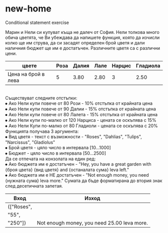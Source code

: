 # new-home
Conditional statement exercise

Марин и Нели си купуват къща не далеч от София. Нели толкова много обича цветята, че Ви убеждава да напишете функция, която да изчисли колко  ще им струва, да си засадят определен брой цветя и дали наличния бюджет ще им е достатъчен. Различните цветя са с различни цени. 
<br>
<table class="tableizer-table">
<thead><tr class="tableizer-firstrow"><th>цвете</th><th>Роза</th><th>Далия</th><th>Лале</th><th>Нарцис</th><th>Гладиола</th></tr></thead><tbody>
 <tr><td>Цена на брой в лева</td><td>5</td><td>3.80</td><td>2.80</td><td>3</td><td>2.50</td></tr>
</tbody></table>
<br>
Съществуват следните отстъпки:
<br>
⦁	Ако Нели купи повече от 80 Рози - 10% отстъпка от крайната цена
<br>
⦁	Ако Нели купи повече от 90  Далии - 15% отстъпка от крайната цена
<br>
⦁	Ако Нели купи повече от 80 Лалета - 15% отстъпка от крайната цена
<br>
⦁	Ако Нели купи по-малко от 120 Нарциса - цената се оскъпява с 15%
<br>
⦁	Ако Нели Купи по-малко от 80 Гладиоли - цената се оскъпява с 20%
Функцията получава 3 аргумента:
<br>
⦁	Вид цветя - текст с възможности - "Roses", "Dahlias", "Tulips", "Narcissus", "Gladiolus"
<br>
⦁	Брой цветя - цяло число в интервала [10…1000]
<br>
⦁	Бюджет - цяло число в интервала [50…2500]
<br>
Да се отпечата на конзолата на един ред:
<br>
⦁	Ако бюджета им е достатъчен - "Hey, you have a great garden with {броя цвета} {вид цветя} and {останалата сума} leva left."
<br>
⦁	Ако бюджета им е НЕ достатъчен - "Not enough money, you need {нужната сума} leva more."
Сумата да бъде форматирана до втория знак след десетичната запетая.

<br>

<table>
<thead><tr><th>Вход</th><th>Изход</th></tr></thead><tbody>
 <tr><td>(["Roses",</td></tr>
 <tr><td>"55",</td></tr>
 <tr><td>"250"])</td><td>Not enough money, you need 25.00 leva more.</td>
</tbody></table>
